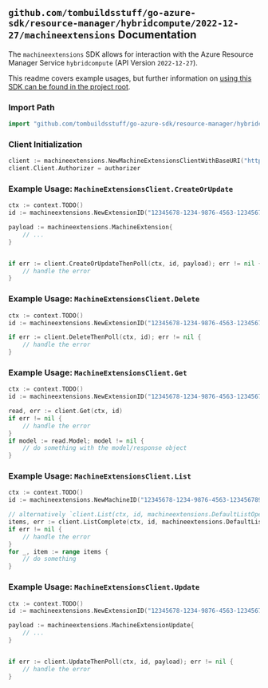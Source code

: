 
## `github.com/tombuildsstuff/go-azure-sdk/resource-manager/hybridcompute/2022-12-27/machineextensions` Documentation

The `machineextensions` SDK allows for interaction with the Azure Resource Manager Service `hybridcompute` (API Version `2022-12-27`).

This readme covers example usages, but further information on [using this SDK can be found in the project root](https://github.com/tombuildsstuff/go-azure-sdk/tree/main/docs).

### Import Path

```go
import "github.com/tombuildsstuff/go-azure-sdk/resource-manager/hybridcompute/2022-12-27/machineextensions"
```


### Client Initialization

```go
client := machineextensions.NewMachineExtensionsClientWithBaseURI("https://management.azure.com")
client.Client.Authorizer = authorizer
```


### Example Usage: `MachineExtensionsClient.CreateOrUpdate`

```go
ctx := context.TODO()
id := machineextensions.NewExtensionID("12345678-1234-9876-4563-123456789012", "example-resource-group", "machineValue", "extensionValue")

payload := machineextensions.MachineExtension{
	// ...
}


if err := client.CreateOrUpdateThenPoll(ctx, id, payload); err != nil {
	// handle the error
}
```


### Example Usage: `MachineExtensionsClient.Delete`

```go
ctx := context.TODO()
id := machineextensions.NewExtensionID("12345678-1234-9876-4563-123456789012", "example-resource-group", "machineValue", "extensionValue")

if err := client.DeleteThenPoll(ctx, id); err != nil {
	// handle the error
}
```


### Example Usage: `MachineExtensionsClient.Get`

```go
ctx := context.TODO()
id := machineextensions.NewExtensionID("12345678-1234-9876-4563-123456789012", "example-resource-group", "machineValue", "extensionValue")

read, err := client.Get(ctx, id)
if err != nil {
	// handle the error
}
if model := read.Model; model != nil {
	// do something with the model/response object
}
```


### Example Usage: `MachineExtensionsClient.List`

```go
ctx := context.TODO()
id := machineextensions.NewMachineID("12345678-1234-9876-4563-123456789012", "example-resource-group", "machineValue")

// alternatively `client.List(ctx, id, machineextensions.DefaultListOperationOptions())` can be used to do batched pagination
items, err := client.ListComplete(ctx, id, machineextensions.DefaultListOperationOptions())
if err != nil {
	// handle the error
}
for _, item := range items {
	// do something
}
```


### Example Usage: `MachineExtensionsClient.Update`

```go
ctx := context.TODO()
id := machineextensions.NewExtensionID("12345678-1234-9876-4563-123456789012", "example-resource-group", "machineValue", "extensionValue")

payload := machineextensions.MachineExtensionUpdate{
	// ...
}


if err := client.UpdateThenPoll(ctx, id, payload); err != nil {
	// handle the error
}
```
